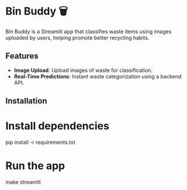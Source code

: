 # Bin Buddy 🗑️

Bin Buddy is a Streamlit app that classifies waste items using images uploaded by users, helping promote better recycling habits.

## Features

- **Image Upload**: Upload images of waste for classification.
- **Real-Time Predictions**: Instant waste categorization using a backend API.

## Installation

# Install dependencies
pip install -r requirements.txt

# Run the app
make streamlit
